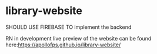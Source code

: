 # library-website

SHOULD USE FIREBASE TO implement the backend

RN in development
live preview of the website can be found here:https://apollofps.github.io/library-website/
